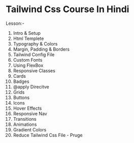 # Tailwind Css Course In Hindi

Lesson:- 

1. Intro & Setup
2. Html Templete
3. Typography & Colors
4. Margin, Padding & Borders
5. Tailwind Config File
6. Custom Fonts 
7. Using FlexBox
8. Responsive Classes
9. Cards 
10. Badges
11. @apply Direcitve
12. Grids
13. Buttons
14. Icons
15. Hover Effects
16. Responsive Nav
17. Transitions
18. Animations
19. Gradient Colors
20. Reduce Tailwind Css File - Pruge






